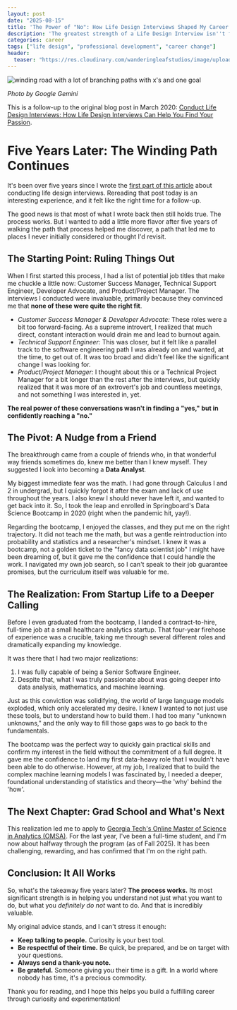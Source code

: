 ```yaml
---
layout: post
date: "2025-08-15"
title: 'The Power of "No": How Life Design Interviews Shaped My Career Over 5 Years'
description: 'The greatest strength of a Life Design Interview isn''t finding a "yes"—it''s confidently finding your "no." Follow my 5-year journey and see how ruling out the wrong careers helped me discover the right one in data science.'
categories: career
tags: ["life design", "professional development", "career change"]
header:
  teaser: "https://res.cloudinary.com/wanderingleafstudios/image/upload/v1755289734/chrisjmears.com/blog/power-of-no.jpg"
---
```


![winding road with a lot of branching paths with x's and one goal](https://res.cloudinary.com/wanderingleafstudios/image/upload/v1755289734/chrisjmears.com/blog/power-of-no.jpg)

<div class="text-right text-gray-400 text-sm mb-6">
  <em>Photo by Google Gemini</em>
</div>

This is a follow-up to the original blog post in March 2020: [Conduct Life Design Interviews: How Life Design Interviews Can Help You Find Your Passion](/blog/conduct-life-design-interviews).

# Five Years Later: The Winding Path Continues

It's been over five years since I wrote the [first part of this article](/blog/conduct-life-design-interviews) about conducting life design interviews. Rereading that post today is an interesting experience, and it felt like the right time for a follow-up.

The good news is that most of what I wrote back then still holds true. The process works. But I wanted to add a little more flavor after five years of walking the path that process helped me discover, a path that led me to places I never initially considered or thought I'd revisit.

## The Starting Point: Ruling Things Out

When I first started this process, I had a list of potential job titles that make me chuckle a little now: Customer Success Manager, Technical Support Engineer, Developer Advocate, and Product/Project Manager. The interviews I conducted were invaluable, primarily because they convinced me that **none of these were quite the right fit**.

- _Customer Success Manager & Developer Advocate:_ These roles were a bit too forward-facing. As a supreme introvert, I realized that much direct, constant interaction would drain me and lead to burnout again.
- _Technical Support Engineer:_ This was closer, but it felt like a parallel track to the software engineering path I was already on and wanted, at the time, to get out of. It was too broad and didn't feel like the significant change I was looking for.
- _Product/Project Manager:_ I thought about this or a Technical Project Manager for a bit longer than the rest after the interviews, but quickly realized that it was more of an extrovert's job and countless meetings, and not something I was interested in, yet.

**The real power of these conversations wasn't in finding a "yes," but in confidently reaching a "no."**

## The Pivot: A Nudge from a Friend

The breakthrough came from a couple of friends who, in that wonderful way friends sometimes do, knew me better than I knew myself. They suggested I look into becoming a **Data Analyst**.

My biggest immediate fear was the math. I had gone through Calculus I and 2 in undergrad, but I quickly forgot it after the exam and lack of use throughout the years. I also knew I should never have left it, and wanted to get back into it. So, I took the leap and enrolled in Springboard's Data Science Bootcamp in 2020 (right when the pandemic hit, yay!).

Regarding the bootcamp, I enjoyed the classes, and they put me on the right trajectory. It did not teach me the math, but was a gentle reintroduction into probability and statistics and a researcher's mindset. I knew it was a bootcamp, not a golden ticket to the "fancy data scientist job" I might have been dreaming of, but it gave me the confidence that I could handle the work. I navigated my own job search, so I can't speak to their job guarantee promises, but the curriculum itself was valuable for me.

## The Realization: From Startup Life to a Deeper Calling

Before I even graduated from the bootcamp, I landed a contract-to-hire, full-time job at a small healthcare analytics startup. That four-year firehose of experience was a crucible, taking me through several different roles and dramatically expanding my knowledge.

It was there that I had two major realizations:

1. I was fully capable of being a Senior Software Engineer.
2. Despite that, what I was truly passionate about was going deeper into data analysis, mathematics, and machine learning.

Just as this conviction was solidifying, the world of large language models exploded, which only accelerated my desire. I knew I wanted to not just use these tools, but to understand how to build them. I had too many "unknown unknowns," and the only way to fill those gaps was to go back to the fundamentals.

The bootcamp was the perfect way to quickly gain practical skills and confirm my interest in the field without the commitment of a full degree. It gave me the confidence to land my first data-heavy role that I wouldn't have been able to do otherwise. However, at my job, I realized that to build the complex machine learning models I was fascinated by, I needed a deeper, foundational understanding of statistics and theory—the 'why' behind the 'how'.

## The Next Chapter: Grad School and What's Next

This realization led me to apply to [Georgia Tech's Online Master of Science in Analytics (OMSA)](https://pe.gatech.edu/degrees/analytics). For the last year, I've been a full-time student, and I'm now about halfway through the program (as of Fall 2025). It has been challenging, rewarding, and has confirmed that I'm on the right path.

## Conclusion: It All Works

So, what's the takeaway five years later? **The process works.** Its most significant strength is in helping you understand not just what you want to do, but what you _definitely do not_ want to do. And that is incredibly valuable.

My original advice stands, and I can't stress it enough:

- **Keep talking to people.** Curiosity is your best tool.
- **Be respectful of their time.** Be quick, be prepared, and be on target with your questions.
- **Always send a thank-you note.**
- **Be grateful.** Someone giving you their time is a gift. In a world where nobody has time, it's a precious commodity.

Thank you for reading, and I hope this helps you build a fulfilling career through curiosity and experimentation!
